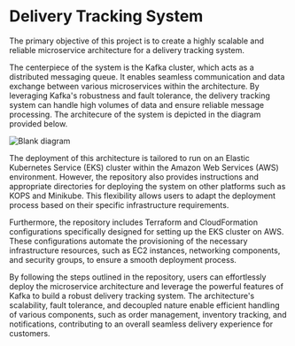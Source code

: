 # Delivery Tracking System

The primary objective of this project is to create a highly scalable and reliable microservice architecture for a delivery tracking system.

The centerpiece of the system is the Kafka cluster, which acts as a distributed messaging queue. It enables seamless communication and data exchange between various microservices within the architecture. By leveraging Kafka's robustness and fault tolerance, the delivery tracking system can handle high volumes of data and ensure reliable message processing. The architecure of the system is depicted in the diagram provided below.

![Blank diagram](https://github.com/vgnshiyer/Delivery-tracking-system/assets/39982819/008766d1-07e5-4948-bded-51a61d03811a)

The deployment of this architecture is tailored to run on an Elastic Kubernetes Service (EKS) cluster within the Amazon Web Services (AWS) environment. However, the repository also provides instructions and appropriate directories for deploying the system on other platforms such as KOPS and Minikube. This flexibility allows users to adapt the deployment process based on their specific infrastructure requirements.

Furthermore, the repository includes Terraform and CloudFormation configurations specifically designed for setting up the EKS cluster on AWS. These configurations automate the provisioning of the necessary infrastructure resources, such as EC2 instances, networking components, and security groups, to ensure a smooth deployment process.

By following the steps outlined in the repository, users can effortlessly deploy the microservice architecture and leverage the powerful features of Kafka to build a robust delivery tracking system. The architecture's scalability, fault tolerance, and decoupled nature enable efficient handling of various components, such as order management, inventory tracking, and notifications, contributing to an overall seamless delivery experience for customers.
